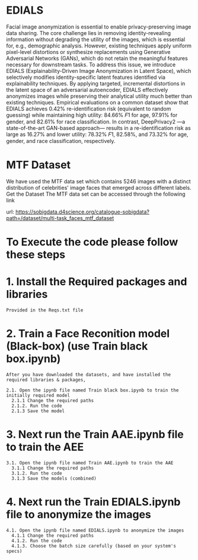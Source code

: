 # EDIALS

Facial image anonymization is essential to enable privacy-preserving image data sharing. The core challenge lies in removing identity-revealing information without degrading the utility of the images, which is essential for, e.g., demographic analysis. However, existing techniques apply uniform pixel-level distortions or synthesize replacements using Generative Adversarial Networks (GANs), which do not retain the meaningful features necessary for downstream tasks. To address this issue, we introduce EDIALS (Explainability-Driven Image Anonymization in Latent Space), which selectively modifies identity-specific latent features identified via explainability techniques. By applying targeted, incremental distortions in the latent space of an adversarial autoencoder, EDIALS effectively anonymizes images while preserving their analytical utility much
better than existing techniques. Empirical evaluations on a common dataset show that EDIALS achieves 0.42% re-identification risk (equivalent to random guessing) while maintaining high utility: 84.66% 𝐹1 for age, 97.91% for gender, and 82.61% for race classification. In contrast, DeepPrivacy2 —a state-of-the-art GAN-based approach— results in a re-identification risk as large as 16.27% and lower utility: 78.32% 𝐹1, 82.58%, and 73.32% for age, gender, and race classification, respectively.


# MTF Dataset

We have used the MTF data set which contains 5246 images with a distinct distribution of celebrities' image faces that emerged across different labels.
Get the Dataset The MTF data set can be accessed through the following link

url: https://sobigdata.d4science.org/catalogue-sobigdata?path=/dataset/multi-task_faces_mtf_dataset

# To Execute the code please follow these steps

# 1. Install the Required packages and libraries
    Provided in the Reqs.txt file

# 2. Train a Face Reconition model (Black-box) (use Train black box.ipynb)
    After you have downloaded the datasets, and have installed the required libraries & packages,
    
    2.1. Open the ipynb file named Train black box.ipynb to train the initially required model
      2.1.1 Change the required paths
      2.1.2. Run the code
      2.1.3 Save the model

# 3. Next run the Train AAE.ipynb file to train the AEE
    3.1. Open the ipynb file named Train AAE.ipynb to train the AAE
      3.1.1 Change the required paths
      3.1.2. Run the code
      3.1.3 Save the models (combined)

# 4. Next run the Train EDIALS.ipynb file to anonymize the images
    4.1. Open the ipynb file named EDIALS.ipynb to anonymize the images
      4.1.1 Change the required paths
      4.1.2. Run the code
      4.1.3. Choose the batch size carefully (based on your system's specs)


